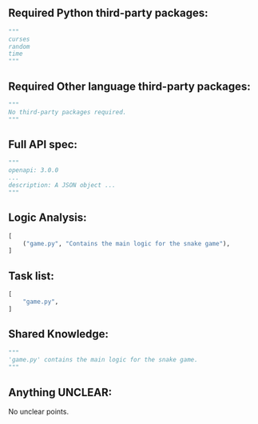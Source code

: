 ## Required Python third-party packages:

```python
"""
curses
random
time
"""
```

## Required Other language third-party packages:

```python
"""
No third-party packages required.
"""
```

## Full API spec:

```python
"""
openapi: 3.0.0
...
description: A JSON object ...
"""
```

## Logic Analysis:

```python
[
    ("game.py", "Contains the main logic for the snake game"),
]
```

## Task list:

```python
[
    "game.py",
]
```

## Shared Knowledge:

```python
"""
'game.py' contains the main logic for the snake game.
"""
```

## Anything UNCLEAR:

No unclear points.